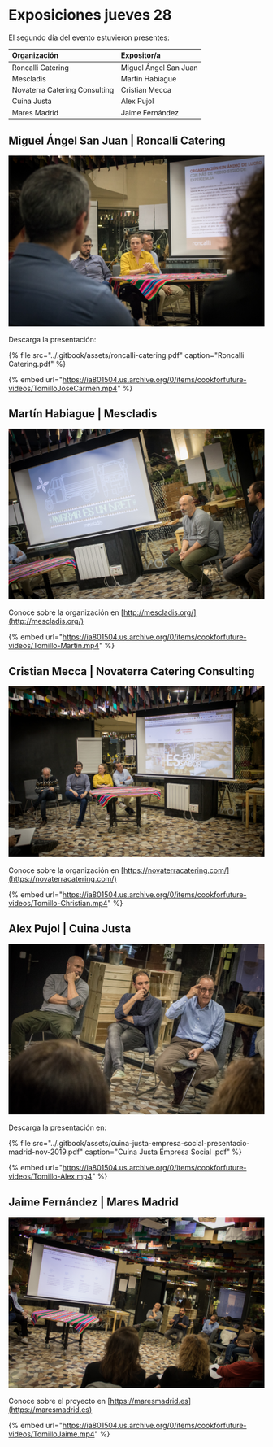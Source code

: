 # Exposiciones jueves 28

El segundo día del evento estuvieron presentes:

| Organización | Expositor/a |
| :--- | :--- |
| Roncalli Catering | Miguel Ángel San Juan |
| Mescladis | Martín Habiague |
| Novaterra Catering Consulting | Cristian Mecca |
| Cuina Justa | Alex Pujol |
| Mares Madrid | Jaime Fernández |

## Miguel Ángel San Juan \| Roncalli Catering

![](../.gitbook/assets/28112019-img_4412-2.jpg)

Descarga la presentación:

{% file src="../.gitbook/assets/roncalli-catering.pdf" caption="Roncalli Catering.pdf" %}

{% embed url="https://ia801504.us.archive.org/0/items/cookforfuture-videos/TomilloJoseCarmen.mp4" %}



## Martín Habiague \| Mescladis

![](../.gitbook/assets/28112019-img_4415-2.jpg)

Conoce sobre la organización en [http://mescladis.org/](http://mescladis.org/)

{% embed url="https://ia801504.us.archive.org/0/items/cookforfuture-videos/Tomillo-Martin.mp4" %}



## Cristian Mecca \| Novaterra Catering Consulting

![](../.gitbook/assets/28112019-img_4418-2.jpg)

Conoce sobre la organización en [https://novaterracatering.com/](https://novaterracatering.com/)

{% embed url="https://ia801504.us.archive.org/0/items/cookforfuture-videos/Tomillo-Christian.mp4" %}



## Alex Pujol \| Cuina Justa

![](../.gitbook/assets/28112019-img_4426-2.jpg)

Descarga la presentación en:

{% file src="../.gitbook/assets/cuina-justa-empresa-social-presentacio-madrid-nov-2019.pdf" caption="Cuina Justa Empresa Social .pdf" %}

{% embed url="https://ia801504.us.archive.org/0/items/cookforfuture-videos/Tomillo-Alex.mp4" %}



## Jaime Fernández \| Mares Madrid

![](../.gitbook/assets/28112019-img_4435-2.jpg)

Conoce sobre el proyecto en [https://maresmadrid.es](https://maresmadrid.es)

{% embed url="https://ia801504.us.archive.org/0/items/cookforfuture-videos/TomilloJaime.mp4" %}



